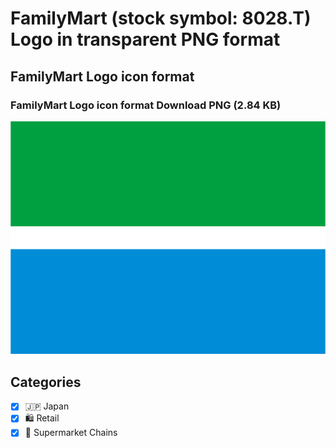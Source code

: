 # FamilyMart (stock symbol: 8028.T) Logo in transparent PNG format

## FamilyMart Logo icon format

### FamilyMart Logo icon format Download PNG (2.84 KB)

![FamilyMart Logo icon format Download PNG (2.84 KB)](/img/orig/8028.T-35d08860.png)



## Categories
- [x] 🇯🇵 Japan
- [x] 🛍️ Retail
- [x] 🛒 Supermarket Chains
